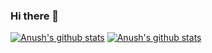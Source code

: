 ### Hi there 👋

<!--
**AnushK-Fro/AnushK-Fro** is a ✨ _special_ ✨ repository because its `README.md` (this file) appears on your GitHub profile.

Here are some ideas to get you started:

- 🔭 I’m currently working on ...
- 🌱 I’m currently learning ...
- 👯 I’m looking to collaborate on ...
- 🤔 I’m looking for help with ...
- 💬 Ask me about ...
- 📫 How to reach me: ...
- 😄 Pronouns: ...
- ⚡ Fun fact: ...
-->

[![Anush's github stats](https://github-readme-stats.vercel.app/api?username=anushk-fro&layout=compact&show_icons=true&theme=dark)](https://github.com/anushk-fro/github-readme-stats)
[![Anush's github stats](https://github-readme-stats.vercel.app/api/top-langs/?username=anushk-fro&layout=compact&theme=dark)](https://github.com/anushk-fro/github-readme-stats)
